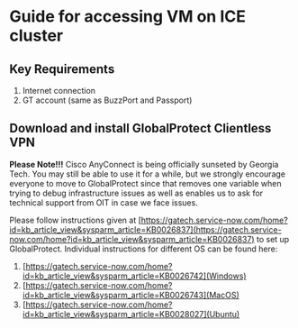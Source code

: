 # Guide for accessing VM on ICE cluster

## Key Requirements
1. Internet connection
2. GT account (same as BuzzPort and Passport)

## Download and install GlobalProtect Clientless VPN
**Please Note!!!** Cisco AnyConnect is being officially sunseted by Georgia Tech. You may still be able to use it for a while, but we strongly encourage everyone to move to GlobalProtect since that removes one variable when trying to debug infrastructure issues as well as enables us to ask for technical support from OIT in case we face issues. 

Please follow instructions given at [https://gatech.service-now.com/home?id=kb_article_view&sysparm_article=KB0026837](https://gatech.service-now.com/home?id=kb_article_view&sysparm_article=KB0026837) to set up GlobalProtect. Individual instructions for different OS can be found here: 

1. [https://gatech.service-now.com/home?id=kb_article_view&sysparm_article=KB0026742](Windows)
2. [https://gatech.service-now.com/home?id=kb_article_view&sysparm_article=KB0026743](MacOS)
3. [https://gatech.service-now.com/home?id=kb_article_view&sysparm_article=KB0028027](Ubuntu)
